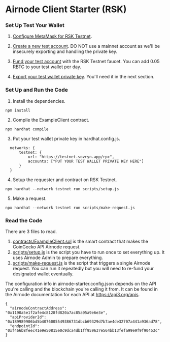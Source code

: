 # Airnode Client Starter (RSK)

### Set Up Test Your Wallet

1. [Configure MetaMask for RSK Testnet](https://developers.rsk.co/wallet/use/metamask/).

2. [Create a new test account](https://metamask.zendesk.com/hc/en-us/articles/360015289452-How-to-create-an-additional-account-in-your-MetaMask-wallet). DO NOT use a mainnet account as we'll be insecurely exporting and handling the private key.

3. [Fund your test account](https://faucet.rsk.co/) with the RSK Testnet faucet. You can add 0.05 RBTC to your test wallet per day.

4. [Export your test wallet private key](https://metamask.zendesk.com/hc/en-us/articles/360015289632-How-to-Export-an-Account-Private-Key). You'll need it in the next section.

### Set Up and Run the Code

1. Install the dependencies.
```
npm install
```

2. Compile the ExampleClient contract.
```
npx hardhat compile
```

3. Put your test wallet private key in hardhat.config.js.
```
  networks: {
	  testnet: {
		  url: "https://testnet.sovryn.app/rpc",
		  accounts: ["PUT YOUR TEST WALLET PRIVATE KEY HERE"]
	  }
  }
```

4. Setup the requester and contract on RSK Testnet.
```
npx hardhat --network testnet run scripts/setup.js
```

5. Make a request.
```
npx hardhat --network testnet run scripts/make-request.js
```

### Read the Code

There are 3 files to read.

1. [contracts/ExampleClient.sol](https://github.com/37Rb/airnode-client-starter-rsk/blob/main/contracts/ExampleClient.sol) is the smart contract that makes the CoinGecko API Airnode request.
2. [scripts/setup.js](https://github.com/37Rb/airnode-client-starter-rsk/blob/main/scripts/setup.js) is the script you have to run once to set everything up. It uses Airnode Admin to prepare everything.
3. [scripts/make-request.js](https://github.com/37Rb/airnode-client-starter-rsk/blob/main/scripts/make-request.js) is the script that triggers a single Airnode request. You can run it repeatedly but you will need to re-fund your designated wallet eventually.

The configuration info in airnode-starter.config.json depends on the API you're calling and the blockchain you're calling it from. It can be found in the Airnode documentation for each API at https://api3.org/apis.

```
{
  "airnodeContractAddress": "0x1190a5e1f2afe4c8128fd820a7ac85a95a9e6e3e",
  "apiProviderId": "0x189989906bd5b4076005549386731dbcb69329d7b7ae4de32707a441a936ad78",
  "endpointId": "0xf466b8feec41e9e50815e0c9dca4db1ff959637e564bb13fefa99e9f9f90453c"
}
```
